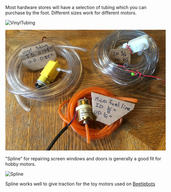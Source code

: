 
  
Most hardware stores will have a selection of tubing which you can purchase by the foot. Different sizes work for different motors. 
  
  
![VinylTubing](/images/VinylTubing.jpg) 

![VinylTubing](VinylTubing.jpg)  


"Spline" for repairing screen windows and doors is generally a good fit for hobby motors.

![Spline](/images/Spline.jpg)

Spline works well to give traction for the toy motors used on [Beetlebots](https://makezine.com/projects/make-12/beetlebots/)
